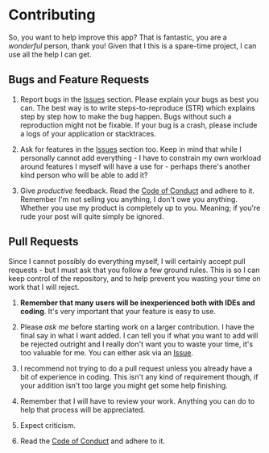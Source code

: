 # Contributing

So, you want to help improve this app? That is fantastic, you are a _wonderful_ person, thank you! Given that I this is a
spare-time project, I can use all the help I can get.

## Bugs and Feature Requests
1. Report bugs in the [Issues](https://github.com/craftersmine/Riot.Api/issues) section. Please explain your bugs as best you can. The best way is to write steps-to-reproduce (STR) which explains step by step how to make the bug happen. Bugs without such a reproduction might not be fixable. If your bug is a crash, please include a logs of your application or stacktraces. 

2. Ask for features in the [Issues](https://github.com/craftersmine/SteamGridDB.NET/issues) section too. Keep in mind that while I personally cannot add everything - I have to constrain my own workload around features I myself will have a use for - perhaps there's another kind person who will be able to add it?  

3. Give _productive_ feedback. Read the [Code of Conduct](https://github.com/craftersmine/Riot.Api/blob/master/CODE_OF_CONDUCT.md) and adhere to it. Remember I'm not selling you anything, I don't owe you anything. Whether you use my product is completely up to you. Meaning; if you're rude your post will quite simply be ignored.

## Pull Requests
Since I cannot possibly do everything myself, I will certainly accept pull requests - but I must ask that you follow a few ground rules. This is so I can keep control of the repository, and to help prevent you wasting your time on work that I will reject.

1. **Remember that many users will be inexperienced both with IDEs and coding**. It's very important that your feature is easy to use.  

2. Please _ask me_ before starting work on a larger contribution. I have the final say in what I want added. I can tell you if what you want to add will be rejected outright and I really don't want you to waste your time, it's too valuable for me. You can either ask via an [Issue](https://github.com/craftersmine/Riot.Api/issues).  

3. I recommend not trying to do a pull request unless you already have a bit of experience in coding. This isn't any kind of requirement though, if your addition isn't too large you might get some help finishing.  

4. Remember that I will have to review your work. Anything you can do to help that process will be appreciated.  

5. Expect criticism.  

6. Read the [Code of Conduct](https://github.com/craftersmine/Riot.Api/blob/master/CODE_OF_CONDUCT.md) and adhere to it.
